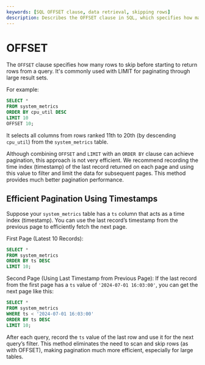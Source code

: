```yaml
---
keywords: [SQL OFFSET clause, data retrieval, skipping rows]
description: Describes the OFFSET clause in SQL, which specifies how many rows to skip before starting to return rows from a query.
---
```


# OFFSET

The `OFFSET` clause specifies how many rows to skip before starting to return rows from a query. It's commonly used with LIMIT for paginating through large result sets.

For example:
```sql
SELECT *
FROM system_metrics
ORDER BY cpu_util DESC
LIMIT 10
OFFSET 10;
```

It selects all columns from rows ranked 11th to 20th (by descending `cpu_util`)  from the `system_metrics` table.

Although combining `OFFSET` and `LIMIT` with an `ORDER BY` clause can achieve pagination, this approach is not very efficient. We recommend recording the time index (timestamp) of the last record returned on each page and using this value to filter and limit the data for subsequent pages. This method provides much better pagination performance.

## Efficient Pagination Using Timestamps
Suppose your `system_metrics` table has a `ts` column that acts as a time index (timestamp). You can use the last record’s timestamp from the previous page to efficiently fetch the next page.

First Page (Latest 10 Records):
```sql
SELECT *
FROM system_metrics
ORDER BY ts DESC
LIMIT 10;
```

Second Page (Using Last Timestamp from Previous Page): If the last record from the first page has a `ts` value of `'2024-07-01 16:03:00'`, you can get the next page like this:

```sql
SELECT *
FROM system_metrics
WHERE ts < '2024-07-01 16:03:00'
ORDER BY ts DESC
LIMIT 10;
```

After each query, record the `ts` value of the last row and use it for the next query’s filter.
This method eliminates the need to scan and skip rows (as with OFFSET), making pagination much more efficient, especially for large tables.
